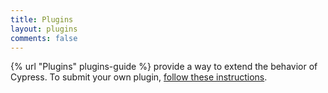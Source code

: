 ```yaml
---
title: Plugins
layout: plugins
comments: false
---
```


{% url "Plugins" plugins-guide %} provide a way to extend the behavior of Cypress. To submit your own plugin, [follow these instructions](https://github.com/cypress-io/cypress-documentation/blob/develop/CONTRIBUTING.md#adding-plugins).
